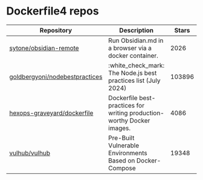 # Dockerfile4 repos

| Repository                                                                          | Description                                                            | Stars  |
| ----------------------------------------------------------------------------------- | ---------------------------------------------------------------------- | ------ |
| [sytone/obsidian-remote](https://github.com/sytone/obsidian-remote)                 | Run Obsidian.md in a browser via a docker container.                   | 2026   |
| [goldbergyoni/nodebestpractices](https://github.com/goldbergyoni/nodebestpractices) | :white\_check\_mark:  The Node.js best practices list (July 2024)      | 103896 |
| [hexops-graveyard/dockerfile](https://github.com/hexops-graveyard/dockerfile)       | Dockerfile best-practices for writing production-worthy Docker images. | 4086   |
| [vulhub/vulhub](https://github.com/vulhub/vulhub)                                   | Pre-Built Vulnerable Environments Based on Docker-Compose              | 19348  |
